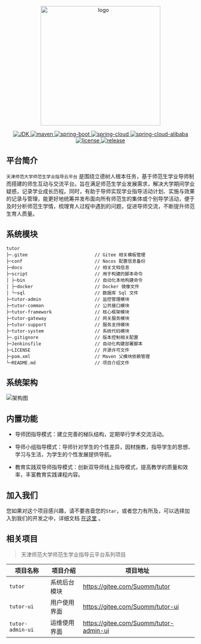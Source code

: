 <p align="center">
  <img width="320" src="https://suomm.gitee.io/tutor/images/logo.svg" alt="logo"/>
</p>
<p align="center">
    <a href="https://www.oracle.com/java/technologies/downloads/#java8">
        <img src="https://img.shields.io/badge/JDK-8u321-brightgreen.svg" alt="JDK">
    </a>
    <a href="https://maven.apache.org/">
        <img src="https://img.shields.io/badge/Maven-3.8.1-brightgreen.svg" alt="maven">
    </a>
    <a href="https://spring.io/projects/spring-boot">
        <img src="https://img.shields.io/badge/Spring%20Boot-2.3.12.RELEASE-brightgreen.svg" alt="spring-boot">
    </a>
    <a href="https://spring.io/projects/spring-cloud">
        <img src="https://img.shields.io/badge/Spring%20Cloud-Hoxton.SR9-brightgreen.svg" alt="spring-cloud">
    </a>
    <a href="https://spring.io/projects/spring-cloud-alibaba">
        <img src="https://img.shields.io/badge/Spring%20Cloud%20Alibaba-2.2.6.RELEASE-brightgreen.svg" alt="spring-cloud-alibaba">
    </a>
    <a href="https://www.apache.org/licenses/LICENSE-2.0">
        <img src="https://img.shields.io/badge/Licenes-Apache%20License%202.0-important.svg" alt="license">
    </a>
    <a href="https://suomm.gitee.io/tutor">
        <img src="https://img.shields.io/badge/Release-2.0--RC-blueviolet.svg" alt="release">
    </a>
</p>

## 平台简介

`天津师范大学师范生学业指导云平台`
是围绕立德树人根本任务，基于师范生学业导师制而搭建的师生互动与交流平台。旨在满足师范生学业发展需求，解决大学期间学业疑惑，记录学业成长历程。同时，有助于导师实现学业指导活动计划、实施与效果的记录与管理，能更好地统筹并发布面向所有师范生的集体或个别导学活动，便于及时分析师范生学情，梳理育人过程中遇到的问题，促进导师交流，不断提升师范生育人质量。

## 系统模块

```
tutor
├─.gitee                         // Gitee 相关模板管理
├─conf                           // Nacos 配置信息备份
├─docs                           // 相关文档信息
├─script                         // 用于构建的脚本命令
│ ├─bin                          // 自动化本地构建命令
│ ├─docker                       // Docker 镜像文件
│ └─sql                          // 数据库 Sql 文件
├─tutor-admin                    // 监控管理模块
├─tutor-common                   // 公共接口模块
├─tutor-framework                // 核心框架模块
├─tutor-gateway                  // 网关服务模块
├─tutor-support                  // 服务支持模块
├─tutor-system                   // 系统代码模块
├─.gitignore                     // 版本控制相关配置
├─Jenkinsfile                    // 自动化构建部署脚本
├─LICENSE                        // 开源许可文件
├─pom.xml                        // Maven 父模块依赖管理
└─README.md                      // 项目介绍文件
```

## 系统架构

![架构图](https://suomm.gitee.io/tutor/images/tutor.jpg)

## 内置功能

- 导师团指导模式：建立完善的梯队结构，定期举行学术交流活动。

- 导师小组指导模式：导师针对学生的个性差异，因材施教，指导学生的思想、学习与生活，为学生的个性发展提供导航。

- 教育实践双导师指导模式：创新双导师线上指导模式，提高教学的质量和效率，丰富教育实践课程内容。

## 加入我们

您如果对这个项目感兴趣，请不要吝啬您的`Star`，或者您力有所及，可以选择加入到我们的开发之中，详细文档 [在这里](https://suomm.gitee.io/tutor) 。

## 相关项目

> 天津师范大学师范生学业指导云平台系列项目

| 项目名称             | 项目介绍   | 项目地址                                   |
|------------------|--------|----------------------------------------|
| `tutor`          | 系统后台模块 | https://gitee.com/Suomm/tutor          |
| `tutor-ui`       | 用户使用界面 | https://gitee.com/Suomm/tutor-ui       |
| `tutor-admin-ui` | 运维使用界面 | https://gitee.com/Suomm/tutor-admin-ui |